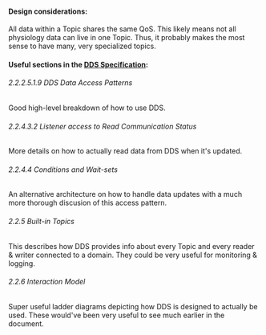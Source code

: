 #### Design considerations:
All data within a Topic shares the same QoS.
This likely means not all physiology data can live in one Topic.
Thus, it probably makes the most sense to have many, very specialized topics.

#### Useful sections in the [DDS Specification](http://www.omg.org/spec/DDS/1.4):

###### 2.2.2.5.1.9 DDS Data Access Patterns
Good high-level breakdown of how to use DDS.

###### 2.2.4.3.2 Listener access to Read Communication Status
More details on how to actually read data from DDS when it's updated.

###### 2.2.4.4 Conditions and Wait-sets
An alternative architecture on how to handle data updates with a much more thorough discusion of this access pattern.

###### 2.2.5 Built-in Topics
This describes how DDS provides info about every Topic and every reader & writer connected to a domain.
They could be very useful for monitoring & logging.

###### 2.2.6 Interaction Model
Super useful ladder diagrams depicting how DDS is designed to actually be used.
These would've been very useful to see much earlier in the document.
